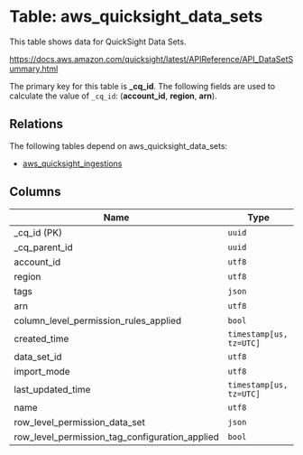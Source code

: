 # Table: aws_quicksight_data_sets

This table shows data for QuickSight Data Sets.

https://docs.aws.amazon.com/quicksight/latest/APIReference/API_DataSetSummary.html

The primary key for this table is **_cq_id**.
The following fields are used to calculate the value of `_cq_id`: (**account_id**, **region**, **arn**).
## Relations

The following tables depend on aws_quicksight_data_sets:
  - [aws_quicksight_ingestions](aws_quicksight_ingestions.md)

## Columns

| Name          | Type          |
| ------------- | ------------- |
|_cq_id (PK)|`uuid`|
|_cq_parent_id|`uuid`|
|account_id|`utf8`|
|region|`utf8`|
|tags|`json`|
|arn|`utf8`|
|column_level_permission_rules_applied|`bool`|
|created_time|`timestamp[us, tz=UTC]`|
|data_set_id|`utf8`|
|import_mode|`utf8`|
|last_updated_time|`timestamp[us, tz=UTC]`|
|name|`utf8`|
|row_level_permission_data_set|`json`|
|row_level_permission_tag_configuration_applied|`bool`|